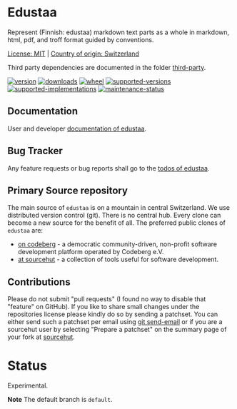 # Edustaa

Represent (Finnish: edustaa) markdown text parts as a whole in markdown, html, pdf, and troff format guided by conventions.

[License: MIT](https://git.sr.ht/~sthagen/edustaa/tree/default/item/LICENSE) | 
[Country of origin: Switzerland](https://git.sr.ht/~sthagen/edustaa/tree/default/item/COUNTRY-OF-ORIGIN)

Third party dependencies are documented in the folder [third-party](docs/third-party/README.md).

[![version](https://img.shields.io/pypi/v/edustaa.svg?style=flat)](https://pypi.python.org/pypi/edustaa/)
[![downloads](https://static.pepy.tech/badge/edustaa/month)](https://pepy.tech/project/edustaa)
[![wheel](https://img.shields.io/pypi/wheel/edustaa.svg?style=flat)](https://pypi.python.org/pypi/edustaa/)
[![supported-versions](https://img.shields.io/pypi/pyversions/edustaa.svg?style=flat)](https://pypi.python.org/pypi/edustaa/)
[![supported-implementations](https://img.shields.io/pypi/implementation/edustaa.svg?style=flat)](https://pypi.python.org/pypi/edustaa/)
[![maintenance-status](https://img.shields.io/github/commit-activity/y/sthagen/edustaa.svg?style=flat)](https://git.sr.ht/~sthagen/edustaa/log)

## Documentation

User and developer [documentation of edustaa](https://codes.dilettant.life/docs/edustaa).

## Bug Tracker

Any feature requests or bug reports shall go to the [todos of edustaa](https://todo.sr.ht/~sthagen/edustaa).

## Primary Source repository

The main source of `edustaa` is on a mountain in central Switzerland.
We use distributed version control (git).
There is no central hub.
Every clone can become a new source for the benefit of all.
The preferred public clones of `edustaa` are:

* [on codeberg](https://codeberg.org/sthagen/edustaa) - a democratic community-driven, non-profit software development platform operated by Codeberg e.V.
* [at sourcehut](https://git.sr.ht/~sthagen/edustaa) - a collection of tools useful for software development.

## Contributions

Please do not submit "pull requests" (I found no way to disable that "feature" on GitHub).
If you like to share small changes under the repositories license please kindly do so by sending a patchset.
You can either send such a patchset per email using [git send-email](https://git-send-email.io) or
if you are a sourcehut user by selecting "Prepare a patchset" on the summary page of your fork at [sourcehut](https://git.sr.ht/).

# Status

Experimental.

**Note** The default branch is `default`.
